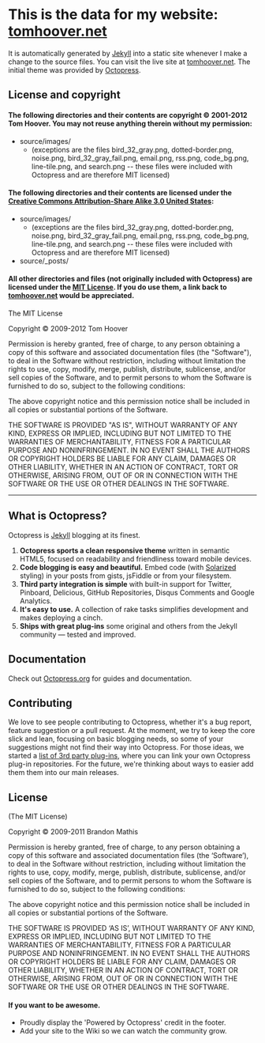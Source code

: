 # This is the data for my website: [tomhoover.net](http://tomhoover.net)

It is automatically generated by [Jekyll](http://github.com/mojombo/jekyll) into a static site whenever I make a change to the source files.  You can visit the live site at [tomhoover.net](http://tomhoover.net).  The initial theme was provided by [Octopress](http://github.com/imathis/octopress).

## License and copyright

#### The following directories and their contents are copyright © 2001-2012 Tom Hoover. You may not reuse anything therein without my permission:

* source/images/
    * (exceptions are the files bird_32_gray.png, dotted-border.png, noise.png, bird_32_gray_fail.png, email.png, rss.png, code_bg.png, line-tile.png, and search.png -- these files were included with Octopress and are therefore MIT licensed)

#### The following directories and their contents are licensed under the [Creative Commons Attribution-Share Alike 3.0 United States](http://creativecommons.org/licenses/by-sa/3.0/us/):

* source/images/
    * (exceptions are the files bird_32_gray.png, dotted-border.png, noise.png, bird_32_gray_fail.png, email.png, rss.png, code_bg.png, line-tile.png, and search.png -- these files were included with Octopress and are therefore MIT licensed)
* source/_posts/

#### All other directories and files (not originally included with Octopress) are licensed under the [MIT License](http://www.opensource.org/licenses/mit-license.php). If you do use them, a link back to [tomhoover.net](http://tomhoover.net) would be appreciated.

The MIT License

Copyright © 2009-2012 Tom Hoover

Permission is hereby granted, free of charge, to any person obtaining a copy of this software and associated documentation files (the "Software"), to deal in the Software without restriction, including without limitation the rights to use, copy, modify, merge, publish, distribute, sublicense, and/or sell copies of the Software, and to permit persons to whom the Software is furnished to do so, subject to the following conditions:

The above copyright notice and this permission notice shall be included in all copies or substantial portions of the Software.

THE SOFTWARE IS PROVIDED "AS IS", WITHOUT WARRANTY OF ANY KIND, EXPRESS OR IMPLIED, INCLUDING BUT NOT LIMITED TO THE WARRANTIES OF MERCHANTABILITY, FITNESS FOR A PARTICULAR PURPOSE AND NONINFRINGEMENT. IN NO EVENT SHALL THE AUTHORS OR COPYRIGHT HOLDERS BE LIABLE FOR ANY CLAIM, DAMAGES OR OTHER LIABILITY, WHETHER IN AN ACTION OF CONTRACT, TORT OR OTHERWISE, ARISING FROM, OUT OF OR IN CONNECTION WITH THE SOFTWARE OR THE USE OR OTHER DEALINGS IN THE SOFTWARE.

-----

## What is Octopress?

Octopress is [Jekyll](https://github.com/mojombo/jekyll) blogging at its finest.

1. **Octopress sports a clean responsive theme** written in semantic HTML5, focused on readability and friendliness toward mobile devices.
2. **Code blogging is easy and beautiful.** Embed code (with [Solarized](http://ethanschoonover.com/solarized) styling) in your posts from gists, jsFiddle or from your filesystem.
3. **Third party integration is simple** with built-in support for Twitter, Pinboard, Delicious, GitHub Repositories, Disqus Comments and Google Analytics.
4. **It's easy to use.** A collection of rake tasks simplifies development and makes deploying a cinch.
5. **Ships with great plug-ins** some original and others from the Jekyll community &mdash; tested and improved.


## Documentation

Check out [Octopress.org](http://octopress.org/docs) for guides and documentation.


## Contributing

We love to see people contributing to Octopress, whether it's a bug report, feature suggestion or a pull request. At the moment, we try to keep the core slick and lean, focusing on basic blogging needs, so some of your suggestions might not find their way into Octopress. For those ideas, we started a [list of 3rd party plug-ins](https://github.com/imathis/octopress/wiki/3rd-party-plug-ins), where you can link your own Octopress plug-in repositories. For the future, we're thinking about ways to easier add them them into our main releases.


## License
(The MIT License)

Copyright © 2009-2011 Brandon Mathis

Permission is hereby granted, free of charge, to any person obtaining a copy of this software and associated documentation files (the ‘Software’), to deal in the Software without restriction, including without limitation the rights to use, copy, modify, merge, publish, distribute, sublicense, and/or sell copies of the Software, and to permit persons to whom the Software is furnished to do so, subject to the following conditions:

The above copyright notice and this permission notice shall be included in all copies or substantial portions of the Software.

THE SOFTWARE IS PROVIDED ‘AS IS’, WITHOUT WARRANTY OF ANY KIND, EXPRESS OR IMPLIED, INCLUDING BUT NOT LIMITED TO THE WARRANTIES OF MERCHANTABILITY, FITNESS FOR A PARTICULAR PURPOSE AND NONINFRINGEMENT. IN NO EVENT SHALL THE AUTHORS OR COPYRIGHT HOLDERS BE LIABLE FOR ANY CLAIM, DAMAGES OR OTHER LIABILITY, WHETHER IN AN ACTION OF CONTRACT, TORT OR OTHERWISE, ARISING FROM, OUT OF OR IN CONNECTION WITH THE SOFTWARE OR THE USE OR OTHER DEALINGS IN THE SOFTWARE.


#### If you want to be awesome.
- Proudly display the 'Powered by Octopress' credit in the footer.
- Add your site to the Wiki so we can watch the community grow.
